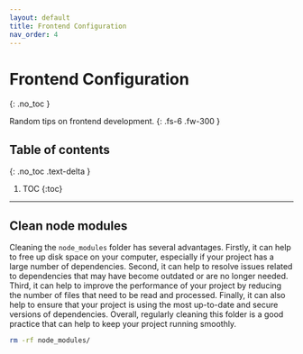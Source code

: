 ```yaml
---
layout: default
title: Frontend Configuration
nav_order: 4
---
```


# Frontend Configuration
{: .no_toc }

Random tips on frontend development.
{: .fs-6 .fw-300 }

## Table of contents
{: .no_toc .text-delta }

1. TOC
{:toc}

---

## Clean node modules

Cleaning the `node_modules` folder has several advantages. Firstly, it can help to free up disk space on your computer, especially if your project has a large number of dependencies. Second, it can help to resolve issues related to dependencies that may have become outdated or are no longer needed. Third, it can help to improve the performance of your project by reducing the number of files that need to be read and processed. Finally, it can also help to ensure that your project is using the most up-to-date and secure versions of dependencies. Overall, regularly cleaning this folder is a good practice that can help to keep your project running smoothly.

```bash
rm -rf node_modules/
```
